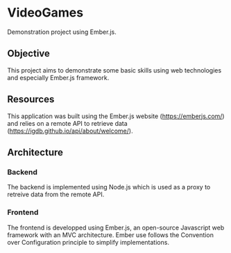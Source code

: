 # VideoGames
Demonstration project using Ember.js. 

## Objective
This project aims to demonstrate some basic skills using web technologies and especially Ember.js framework.

## Resources
This application was built using the Ember.js website (https://emberjs.com/) and relies on a remote API to retrieve data (https://igdb.github.io/api/about/welcome/).

## Architecture
### Backend
The backend is implemented using Node.js which is used as a proxy to retreive data from the remote API.
### Frontend
The frontend is developped using Ember.js, an open-source Javascript web framework with an MVC architecture. 
Ember use follows the Convention over Configuration principle to simplify implementations.
